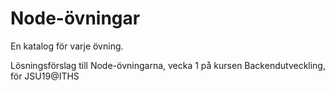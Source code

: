 # Node-övningar
En katalog för varje övning.

Lösningsförslag till Node-övningarna, vecka 1 på kursen Backendutveckling, för JSU19@ITHS
